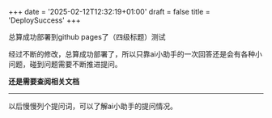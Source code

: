 +++
date = '2025-02-12T12:32:19+01:00'
draft = false
title = 'DeploySuccess'
+++

总算成功部署到github pages了（四级标题）测试

经过不断的修改，总算成功部署了，所以只靠ai小助手的一次回答还是会有各种小问题，碰到问题需要不断推进提问。

**还是需要查阅相关文档**

----
以后慢慢列个提问词，可以了解ai小助手的提问情况。
